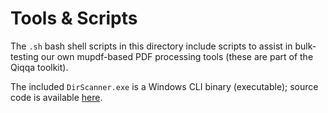 # Tools & Scripts

The `.sh` bash shell scripts in this directory include scripts to assist in bulk-testing our own mupdf-based PDF processing tools (these are part of the Qiqqa toolkit).

The included `DirScanner.exe` is a Windows CLI binary (executable); source code is available [here](https://github.com/jimmejardine/qiqqa-open-source/tree/master/Technology%20Tests/NTFS%20Find%20hardlinks%20or%20regular%20files).

